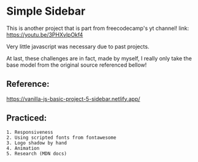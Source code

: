 # Simple Sidebar
This is another project that is part from freecodecamp's yt channel! link: https://youtu.be/3PHXvlpOkf4

Very little javascript was necessary due to past projects.

At last, these challenges are in fact, made by myself, I really only take the base model from the original source referenced bellow!

## Reference:
https://vanilla-js-basic-project-5-sidebar.netlify.app/

## Practiced:
    1. Responsiveness
    2. Using scripted fonts from fontawesome
    3. Logo shadow by hand
    4. Animation
    5. Research (MDN docs)
